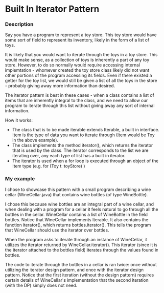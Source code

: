 # Built In Iterator Pattern

### Description
Say you have a program to represent a toy store. This toy store would have some sort of field to represent its inventory, likely in the form of a list of toys.

It is likely that you would want to iterate through the toys in a toy store. This would make sense, as a collection of toys is inherently a part of any toy store. However, to do so normally would require accessing internal implemtation - whomever created the toy store class likely did not want other portions of the program accessing its fields. Even if there existed a getter for the toy list, we would still be given a list of all the toys in the store - probably giving away more information than desired.

The iterator pattern is best in these cases - when a class contains a list of items that are inherently integral to the class, and we need to allow our program to iterate through this list without giving away any sort of internal information.

How it works:
- The class that is to be made iterable extends Iterable<Item>, a built in interface. Item is the type of data you want to iterate through (Item would be Toy in the above example).
- The class implements the method iterator(), which returns the iterator that is used by the class. The iterator corresponds to the list we are iterating over, any each type of list has a built in iterator.
- The iterator is used when a for loop is executed through an object of the Item type (e.g. for (Toy t: toyStore) )
 
### My example

I chose to showcase this pattern with a small program describing a wine cellar (WineCellar.java) that contains wine bottles (of type WineBottle).

I chose this because wine bottles are an integral part of a wine cellar, and when dealing with a program for a cellar it feels natural to go through all the bottles in the cellar. WineCellar contains a list of WineBottle in the field bottles. Notice that WineCellar implements Iterable<WineBottle>. It also contains the function iterator(), which returns bottles.iterator(). This tells the program that WineCellar should use the iterator over bottles.
 
 When the program asks to iterate through an instance of WineCellar, it utilizes the iterator returned by WineCellar.iterator(). This iterator (since it is the iterator attached to the bottles field) iterates through the values found in bottles.
 
The code to iterate through the bottles in a cellar is ran twice: once without utilizing the iterator design pattern, and once with the iterator design pattern. Notice that the first iteration (without the design pattern) requires certain details of WineCellar's implementation that the second iteration (with the DP) simply does not need. 
